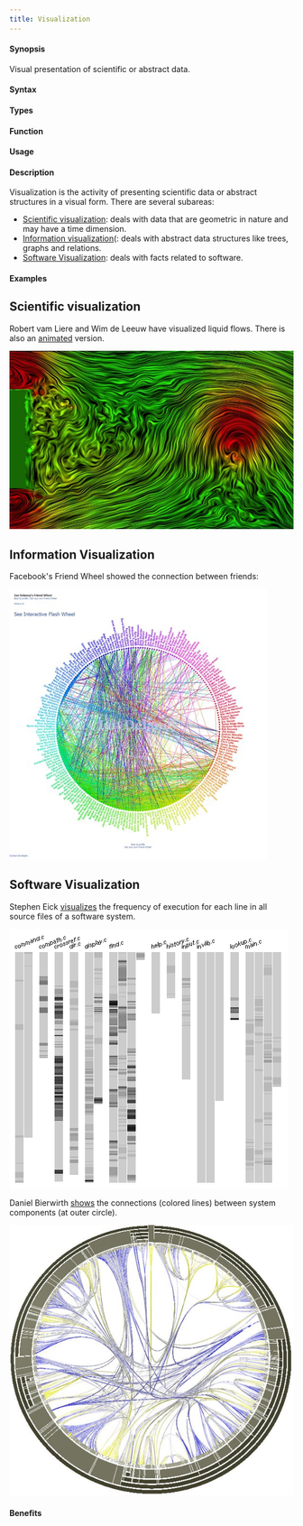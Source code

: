 ```yaml
---
title: Visualization
---
```


#### Synopsis

Visual presentation of scientific or abstract data.

#### Syntax

#### Types

#### Function
       
#### Usage

#### Description

Visualization is the activity of presenting scientific data or abstract structures
in a visual form. There are several subareas:

*  [Scientific visualization](http://en.wikipedia.org/wiki/Scientific_visualization): deals with data that are geometric in nature and
  may have a time dimension.
*  [Information visualization](http://en.wikipedia.org/wiki/Information_visualization)(: deals with abstract data structures like trees, graphs and relations.
* [Software Visualization](http://en.wikipedia.org/wiki/Software_visualization): deals with facts related to software.


#### Examples


## Scientific visualization


Robert vam Liere and Wim de Leeuw have visualized liquid flows.
There is also an [animated](http://homepages.cwi.nl/~robertl/movies/flow1.mpg) version.


![](/docs//assets/Rascalopedia/Visualization/flow.jpg)



## Information Visualization


Facebook's Friend Wheel showed the connection between friends:

![](/docs//assets/Rascalopedia/Visualization/friends.jpg)


## Software Visualization

Stephen Eick [visualizes](http://citeseerx.ist.psu.edu/viewdoc/summary?doi=10.1.1.67.962) the frequency of execution for each line
in all source files of a software system.


![](/docs//assets/Rascalopedia/Visualization/freq.png)



Daniel Bierwirth [shows](http://www.danielbierwirth.de/index.php/reseachprojects/8-myresearch/mastercurriculumresearchcat/73-bundle-view-software-visualization) the connections (colored lines) between system components (at outer circle).


![](/docs//assets/Rascalopedia/Visualization/bundle.jpg)


#### Benefits


